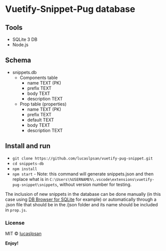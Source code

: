 # Vuetify-Snippet-Pug database
## Tools
- SQLite 3 DB
- Node.js
## Schema
- snippets.db
    - Components table
        - name TEXT (PK)
        - prefix TEXT
        - body TEXT
        - description TEXT
    - Prop table (properties)
        - name TEXT (PK)
        - prefix TEXT
        - default TEXT
        - body TEXT
        - description TEXT
## Install and run
- `git clone https://github.com/lucaslpsan/vuetify-pug-snippet.git`
- `cd snippets-db`
- `npm install`
- `npm start` - Note: this command will generate snippets.json and then replace what is in `C:\Users\%USERNAME%\.vscode\extensions\vuetify-pug-snippet\snippets`, without version number for testing.

The inclusion of new snippets in the database can be done manually (in this case using [DB Browser for SQLite](https://sqlitebrowser.org/) for example) or automatically through a .json file that should be in the /json folder and its name should be included in `prop.js`.

### License
MIT © [lucaslpsan](https://lucaslpsan.github.io/en/)

**Enjoy!**